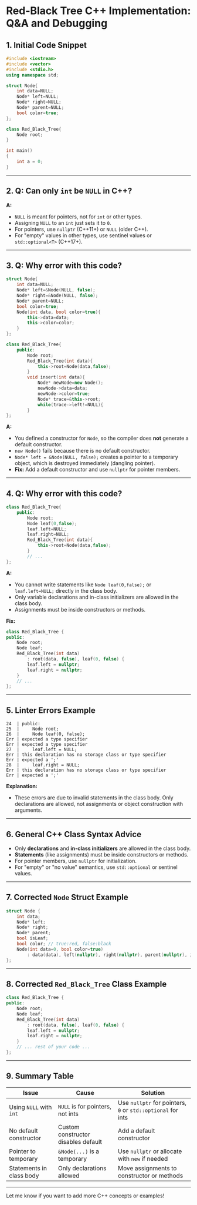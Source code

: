 # Red-Black Tree C++ Implementation: Q&A and Debugging

## 1. **Initial Code Snippet**

```cpp
#include <iostream>
#include <vector>
#include <stdio.h>
using namespace std;

struct Node{
    int data=NULL;
    Node* left=NULL;
    Node* right=NULL;
    Node* parent=NULL;
    bool color=true;
};

class Red_Black_Tree{
    Node root;
}

int main()
{
    int a = 0;
}
```

---

## 2. **Q: Can only `int` be `NULL` in C++?**

**A:**  
- `NULL` is meant for pointers, not for `int` or other types.
- Assigning `NULL` to an `int` just sets it to `0`.
- For pointers, use `nullptr` (C++11+) or `NULL` (older C++).
- For "empty" values in other types, use sentinel values or `std::optional<T>` (C++17+).

---

## 3. **Q: Why error with this code?**

```cpp
struct Node{
    int data=NULL;
    Node* left=&Node(NULL, false);
    Node* right=&Node(NULL, false);
    Node* parent=NULL;
    bool color=true;
    Node(int data, bool color=true){
        this->data=data;
        this->color=color;
    }
};

class Red_Black_Tree{
    public:
        Node root;
        Red_Black_Tree(int data){
            this->root=Node(data,false);
        }
        void insert(int data){
            Node* newNode=new Node();
            newNode->data=data;
            newNode->color=true;
            Node* trace=&this->root;
            while(trace->left!=NULL){
        }
};
```

**A:**  
- You defined a constructor for `Node`, so the compiler does **not** generate a default constructor.
- `new Node()` fails because there is no default constructor.
- `Node* left = &Node(NULL, false);` creates a pointer to a temporary object, which is destroyed immediately (dangling pointer).
- **Fix:** Add a default constructor and use `nullptr` for pointer members.

---

## 4. **Q: Why error with this code?**

```cpp
class Red_Black_Tree{
    public:
        Node root;
        Node leaf(0,false);
        leaf.left=NULL;
        leaf.right=NULL;
        Red_Black_Tree(int data){
            this->root=Node(data,false);
        }
        // ...
};
```

**A:**  
- You cannot write statements like `Node leaf(0,false);` or `leaf.left=NULL;` directly in the class body.
- Only variable declarations and in-class initializers are allowed in the class body.
- Assignments must be inside constructors or methods.

**Fix:**
```cpp
class Red_Black_Tree {
public:
    Node root;
    Node leaf;
    Red_Black_Tree(int data)
        : root(data, false), leaf(0, false) {
        leaf.left = nullptr;
        leaf.right = nullptr;
    }
    // ...
};
```

---

## 5. **Linter Errors Example**

```
24  | public:
25  |     Node root;
26  |     Node leaf(0, false);
Err | expected a type specifier
Err | expected a type specifier
27  |     leaf.left = NULL;
Err | this declaration has no storage class or type specifier
Err | expected a ';'
28  |     leaf.right = NULL;
Err | this declaration has no storage class or type specifier
Err | expected a ';'
```

**Explanation:**  
- These errors are due to invalid statements in the class body. Only declarations are allowed, not assignments or object construction with arguments.

---

## 6. **General C++ Class Syntax Advice**

- Only **declarations** and **in-class initializers** are allowed in the class body.
- **Statements** (like assignments) must be inside constructors or methods.
- For pointer members, use `nullptr` for initialization.
- For "empty" or "no value" semantics, use `std::optional` or sentinel values.

---

## 7. **Corrected `Node` Struct Example**

```cpp
struct Node {
    int data;
    Node* left;
    Node* right;
    Node* parent;
    bool isLeaf;
    bool color; // true:red, false:black
    Node(int data=0, bool color=true)
        : data(data), left(nullptr), right(nullptr), parent(nullptr), isLeaf(color), color(color) {}
};
```

---

## 8. **Corrected `Red_Black_Tree` Class Example**

```cpp
class Red_Black_Tree {
public:
    Node root;
    Node leaf;
    Red_Black_Tree(int data)
        : root(data, false), leaf(0, false) {
        leaf.left = nullptr;
        leaf.right = nullptr;
    }
    // ... rest of your code ...
};
```

---

## 9. **Summary Table**

| Issue | Cause | Solution |
|-------|-------|----------|
| Using `NULL` with `int` | `NULL` is for pointers, not ints | Use `nullptr` for pointers, `0` or `std::optional` for ints |
| No default constructor | Custom constructor disables default | Add a default constructor |
| Pointer to temporary | `&Node(...)` is a temporary | Use `nullptr` or allocate with `new` if needed |
| Statements in class body | Only declarations allowed | Move assignments to constructor or methods |

---

Let me know if you want to add more C++ concepts or examples! 